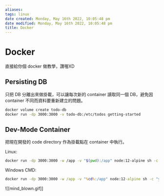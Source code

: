 ```yaml
---
aliases: 
tags: linux 
date created: Monday, May 16th 2022, 10:05:48 pm
date modified: Monday, May 16th 2022, 10:05:48 pm
title: Docker
---
```


# Docker

直接給你個 docker 做教學，讚喔XD

## Persisting DB

只把 DB 分離出來做掛載，可以讓每次新的 container 讀取同一個 DB，避免因 container 不同而資料要重新建立的問題。

```bash
docker volume create todo-db
docker run -dp 3000:3000 -v todo-db:/etc/todos getting-started
```

## Dev-Mode Container

把現在開發的 code directory 作為掛載點在 container 中執行。

Linux:
```bash
docker run -dp 3000:3000 -w /app -v "$(pwd):/app" node:12-alpine sh -c "yarn install && yarn run dev"
```

Windows CMD:
```cmd
docker run -dp 3000:3000 -w /app -v "%cd%:/app" node:12-alpine sh -c "yarn install && yarn run dev"
```

![[mind_blown.gif]]